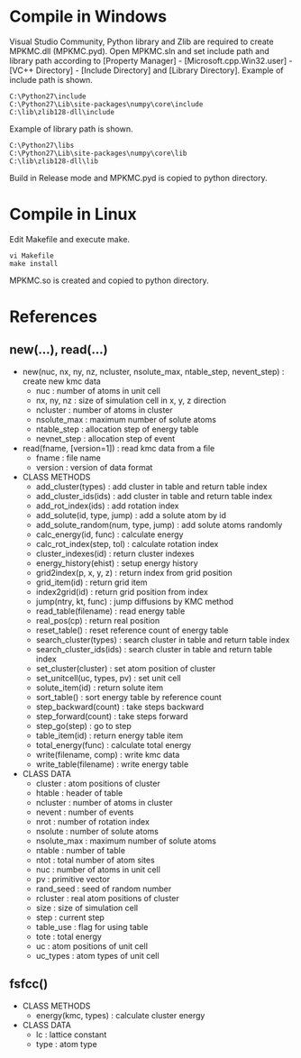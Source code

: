 # Compile in Windows
Visual Studio Community, Python library and Zlib are required to create MPKMC.dll (MPKMC.pyd).
Open MPKMC.sln and set include path and library path according to [Property Manager] - [Microsoft.cpp.Win32.user] - [VC++ Directory] - [Include Directory] and [Library Directory].
Example of include path is shown.

    C:\Python27\include
    C:\Python27\Lib\site-packages\numpy\core\include
    C:\lib\zlib128-dll\include

Example of library path is shown.

    C:\Python27\libs
    C:\Python27\Lib\site-packages\numpy\core\lib
    C:\lib\zlib128-dll\lib

Build in Release mode and MPKMC.pyd is copied to python directory.

# Compile in Linux
Edit Makefile and execute make.

    vi Makefile
    make install

MPKMC.so is created and copied to python directory.

# References
## new(...), read(...)
+ new(nuc, nx, ny, nz, ncluster, nsolute_max, ntable_step, nevent_step) : create new kmc data
  + nuc : number of atoms in unit cell
  + nx, ny, nz : size of simulation cell in x, y, z direction
  + ncluster : number of atoms in cluster
  + nsolute_max : maximum number of solute atoms
  + ntable_step : allocation step of energy table
  + nevnet_step : allocation step of event
+ read(fname, [version=1]) : read kmc data from a file
  + fname : file name
  + version : version of data format
+ CLASS METHODS
  + add_cluster(types) : add cluster in table and return table index
  + add_cluster_ids(ids) : add cluster in table and return table index
  + add_rot_index(ids) : add rotation index
  + add_solute(id, type, jump) : add a solute atom by id
  + add_solute_random(num, type, jump) : add solute atoms randomly
  + calc_energy(id, func) : calculate energy
  + calc_rot_index(step, tol) : calculate rotation index
  + cluster_indexes(id) : return cluster indexes
  + energy_history(ehist) : setup energy history
  + grid2index(p, x, y, z) : return index from grid position
  + grid_item(id) : return grid item
  + index2grid(id) : return grid position from index
  + jump(ntry, kt, func) : jump diffusions by KMC method
  + read_table(filename) : read energy table
  + real_pos(cp) : return real position
  + reset_table() : reset reference count of energy table
  + search_cluster(types) : search cluster in table and return table index
  + search_cluster_ids(ids) : search cluster in table and return table index
  + set_cluster(cluster) : set atom position of cluster
  + set_unitcell(uc, types, pv) : set unit cell
  + solute_item(id) : return solute item
  + sort_table() : sort energy table by reference count
  + step_backward(count) : take steps backward
  + step_forward(count) : take steps forward
  + step_go(step) : go to step
  + table_item(id) : return energy table item
  + total_energy(func) : calculate total energy
  + write(filename, comp) : write kmc data
  + write_table(filename) : write energy table
+ CLASS DATA
  + cluster : atom positions of cluster
  + htable : header of table
  + ncluster : number of atoms in cluster
  + nevent : number of events
  + nrot : number of rotation index
  + nsolute : number of solute atoms
  + nsolute_max : maximum number of solute atoms
  + ntable : number of table
  + ntot : total number of atom sites
  + nuc : number of atoms in unit cell
  + pv : primitive vector
  + rand_seed : seed of random number
  + rcluster : real atom positions of cluster
  + size : size of simulation cell
  + step : current step
  + table_use : flag for using table
  + tote : total energy
  + uc : atom positions of unit cell
  + uc_types : atom types of unit cell

## fsfcc()
+ CLASS METHODS
  + energy(kmc, types) : calculate cluster energy
+ CLASS DATA
  + lc : lattice constant
  + type : atom type

